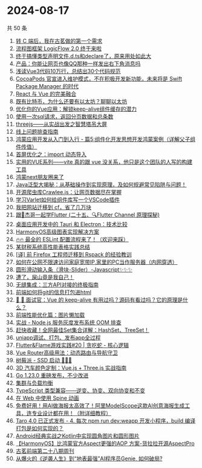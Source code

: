 # 2024-08-17

共 50 条

<!-- BEGIN JUEJIN -->
<!-- 最后更新时间 2024-08-17 01:11:56 +0800 -->
1. [转 C 端后，我在古茗做的第一个需求](https://juejin.cn/post/7402467942027296780)
1. [流程图框架 LogicFlow 2.0 终于来啦](https://juejin.cn/post/7402987272504623156)
1. [终于搞懂类型声明文件.d.ts和declare了，原来用处如此大](https://juejin.cn/post/7402891257196691468)
1. [产品：你能让网页也像QQ那种一样发出右下角消息吗](https://juejin.cn/post/7402781955077095474)
1. [浅读Vue3代码10万行，总结出30个代码规范](https://juejin.cn/post/7402811750771851275)
1. [CocoaPods 官宣进入维护模式，不在积极开发新功能，未来将是 Swift Package Manager 的时代](https://juejin.cn/post/7402832701668507675)
1. [React 与 Vue 的完美融合](https://juejin.cn/post/7402968643951673371)
1. [既有比特币，为什么还要有以太坊？聊聊以太坊](https://juejin.cn/post/7401070436242096169)
1. [优化你的Vue应用：解锁keep-alive组件缓存的潜力](https://juejin.cn/post/7402811318817177651)
1. [使用一次sql请求，返回分页数据和总条数](https://juejin.cn/post/7402181597825794088)
1. [threejs——从实战出发之智慧塔吊大屏](https://juejin.cn/post/7402912295166607399)
1. [线上问题排查指南](https://juejin.cn/post/7402458172173271076)
1. [鸿蒙应用开发从入门到入行 - 篇5:组件化开发思想开发鸿蒙案例（详解父子组件传值）](https://juejin.cn/post/7402451138124103721)
1. [首屏优化之：import 动态导入](https://juejin.cn/post/7400332893158391819)
1. [实用的VUE系列——vite 真的跟 vue 没关系，他只是这个团队的人写的构建工具](https://juejin.cn/post/7402915897906249743)
1. [鸿蒙next朋友圈来了](https://juejin.cn/post/7402170596690165775)
1. [Java泛型大揭秘：从基础操作到实现原理，及如何规避常见陷阱与问题！](https://juejin.cn/post/7402076531294470144)
1. [开源爬虫库Crawlee.js：让网页数据尽在掌握](https://juejin.cn/post/7402977951597314057)
1. [学习Varlet如何给组件库写一个VSCode插件](https://juejin.cn/post/7402922513889116212)
1. [我把网站迁移到 cf，省了几万块](https://juejin.cn/post/7402826974140530751)
1. [跟🤡杰哥一起学Flutter (二十五、🔍Flutter Channel 原理探秘)](https://juejin.cn/post/7403163989632352292)
1. [桌面应用开发中的 Tauri 和 Electron：技术比较](https://juejin.cn/post/7403267077651431464)
1. [HarmonyOS高级图表实现解决方案](https://juejin.cn/post/7403269327070609419)
1. [🔥🔥 最全的 ESLint 配置流程来了！（欢迎来踩）](https://juejin.cn/post/7402572475719827475)
1. [某财税系统高性能表格实践总结](https://juejin.cn/post/7402811750770769931)
1. [[译] 前 Firefox 工程师迁移到 Rspack 的经验教训](https://juejin.cn/post/7402554147276980224)
1. [如何在公网不限速访问家庭宽带IP,家里的PC当作服务器（内网穿透）](https://juejin.cn/post/7402529896689713186)
1. [圆形滑动输入条（滑块-Slider）-Javascript✨✨✨](https://juejin.cn/post/7402431315786088482)
1. [遭了，屎山竟是我自己！](https://juejin.cn/post/7401053200949329935)
1. [无缝集成：三方API对接的终极指南](https://juejin.cn/post/7402547481224691750)
1. [前端如何将git的信息打包进html](https://juejin.cn/post/7403185402347634724)
1. [🧩 🧩 面试官：Vue 的 keep-alive 有用过吗？源码有看过吗？它的原理是什么？](https://juejin.cn/post/7402891257196806156)
1. [前端性能优化篇：图片懒加载](https://juejin.cn/post/7402862738815156265)
1. [实战 - Node.js 服务灰度发布系统 OOM 排查](https://juejin.cn/post/7401486225410883634)
1. [赶快收藏！全网最佳Set集合详解：HashSet、TreeSet！](https://juejin.cn/post/7403192588347654154)
1. [uniapp调试、打包、发布app全过程](https://juejin.cn/post/7402797060981063714)
1. [Flutter&Flame游戏实践#20 |  贪吃蛇 - 核心逻辑](https://juejin.cn/post/7402781955078176818)
1. [Vue Router高级用法：动态路由与导航守卫](https://juejin.cn/post/7402204174945255451)
1. [树莓派 - SSD 启动 🛫🛫🛫](https://juejin.cn/post/7401735715782590527)
1. [3D 汽车颜色定制：Vue.js + Three.js 实战指南](https://juejin.cn/post/7402926506543054859)
1. [Go 1.23.0 重磅发布，不少改进](https://juejin.cn/post/7402533996951126054)
1. [集群与负载均衡](https://juejin.cn/post/7402456457394438181)
1. [TypeScript 类型兼容——逆变、协变、双向协变和不变](https://juejin.cn/post/7402248021093007423)
1. [在 Web 中使用 Spine 动画](https://juejin.cn/post/7402229249677508658)
1. [免费好用！用AI做海报太高效了！阿里ModelScope这款AI创意海报生成工具，连专业设计都在用！（附详细教程）](https://juejin.cn/post/7401071892667269171)
1. [Taro 4.0 已正式发布 - 4. 每次 npm run dev:weapp 开发小程序，build 编译打包是如何实现的？](https://juejin.cn/post/7403193330271682612)
1. [Android经典实战之Kotlin中实现圆角图片和圆形图片](https://juejin.cn/post/7400236998634143754)
1. [【HarmonyOS】比鸿蒙官方Aspect更强的AOP 方案-货拉拉开源AspectPro](https://juejin.cn/post/7403261114762543154)
1. [古茗前端第二十八期周刊](https://juejin.cn/post/7402811750771949579)
1. [从爆火的《逆袭人生》到“地表最强”AI程序员Genie, 如何破局?](https://juejin.cn/post/7402533996952223782)
<!-- END JUEJIN -->